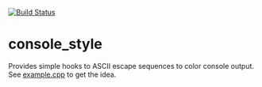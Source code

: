 [![Build Status](https://travis-ci.org/sizmailov/console_style.svg?branch=travis_integration)](https://travis-ci.org/sizmailov/console_style)
# console_style

Provides simple hooks to ASCII escape sequences to color console output.
See [example.cpp](example.cpp) to get the idea.

